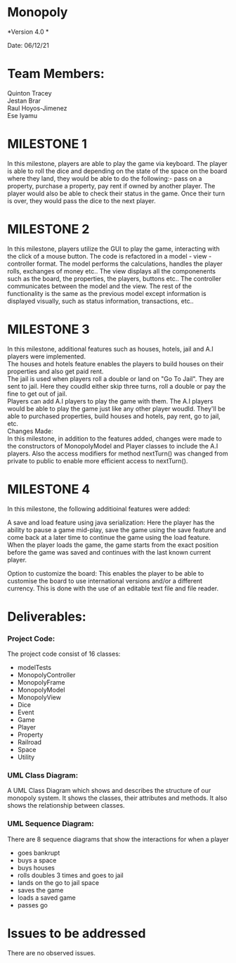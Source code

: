 # Monopoly

*Version 4.0 *

Date: 06/12/21

# Team Members:
Quinton Tracey  
Jestan Brar  
Raul Hoyos-Jimenez  
Ese Iyamu

# MILESTONE 1
In this milestone, players are able to play the game via keyboard. The player is able to roll the dice and depending on the state of the space on the board where they land, they would be able to do the following:- pass on a property, purchase a property, pay rent if owned by another player. The player would also be able to check their status in the game. Once their turn is over, they would pass the dice to the next player.

# MILESTONE 2
In this milestone, players utilize the GUI to play the game, interacting with the click of a mouse button. The code is refactored in a model - view - controller format. The model performs the calculations, handles the player rolls, exchanges of money etc.. The view displays all the componenents such as the board, the properties, the players, buttons etc.. The controller communicates between the model and the view. The rest of the functionality is the same as the previous model except information is displayed visually, such as status information, transactions, etc.. 

# MILESTONE 3
In this milestone, additional features such as houses, hotels, jail and A.I players were implemented.  
The houses and hotels feature enables the players to build houses on their properties and also get paid rent.   
The jail is used when players roll a double or land on "Go To Jail". They are sent to jail. Here they coudld either skip three turns, roll a double or pay the fine to get out of jail.   
Players can add A.I players to play the game with them. The A.I players would be able to play the game just like any other player woudld. They'll be able to purchased properties, build houses and hotels, pay rent, go to jail, etc.  
Changes Made:  
In this milestone, in addition to the features added, changes were made to the constructors of MonopolyModel and Player classes to include the A.I players. Also the access modifiers for method nextTurn() was changed from private to public to enable more efficient access to nextTurn().

# MILESTONE 4
In this milestone, the following additioinal features were added:

A save and load feature using java serialization: Here the player has the ability to pause a game mid-play, save the game using the save feature and come back at a later time to continue the game using the load feature. When the player loads the game, the game starts from the exact position before the game was saved and continues with the last known current player.  

Option to customize the board: This enables the player to be able to customise the board to use international versions and/or a different currency. This is done with the use of an editable text file and file reader.

# Deliverables:
### Project Code:  
  The project code consist of 16 classes:
  - modelTests
  - MonopolyController
  - MonopolyFrame 
  - MonopolyModel
  - MonopolyView
  - Dice
  - Event
  - Game
  - Player
  - Property
  - Railroad
  - Space
  - Utility  

### UML Class Diagram:  
A UML Class Diagram which shows and describes the structure of our monopoly system. It shows the classes, their attributes and methods. It also shows the relationship between classes.

### UML Sequence Diagram:
There are 8 sequence diagrams that show the interactions for when a player 
  - goes bankrupt
  - buys a space
  - buys houses
  - rolls doubles 3 times and goes to jail
  - lands on the go to jail space
  - saves the game
  - loads a saved game
  - passes go


# Issues to be addressed
There are no observed issues.
